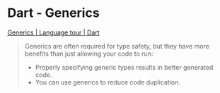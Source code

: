 # Dart - Generics

[Generics | Language tour | Dart](https://dart.dev/guides/language/language-tour#generics)

> Generics are often required for type safety, but they have more benefits than just allowing your code to run:
>
> - Properly specifying generic types results in better generated code.
> - You can use generics to reduce code duplication.
